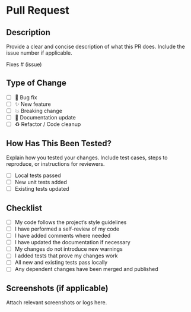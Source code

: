 # Pull Request

## Description

Provide a clear and concise description of what this PR does. Include the issue number if applicable.

Fixes # (issue)

## Type of Change

* [ ] 🐛 Bug fix
* [ ] ✨ New feature
* [ ] 💥 Breaking change
* [ ] 📝 Documentation update
* [ ] ♻️ Refactor / Code cleanup

## How Has This Been Tested?

Explain how you tested your changes. Include test cases, steps to reproduce, or instructions for reviewers.

* [ ] Local tests passed
* [ ] New unit tests added
* [ ] Existing tests updated

## Checklist

* [ ] My code follows the project’s style guidelines
* [ ] I have performed a self-review of my code
* [ ] I have added comments where needed
* [ ] I have updated the documentation if necessary
* [ ] My changes do not introduce new warnings
* [ ] I added tests that prove my changes work
* [ ] All new and existing tests pass locally
* [ ] Any dependent changes have been merged and published

## Screenshots (if applicable)

Attach relevant screenshots or logs here.
